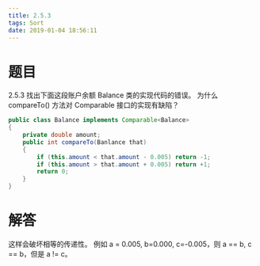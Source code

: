 ```yaml
---
title: 2.5.3
tags: Sort
date: 2019-01-04 18:56:11
---
```


# 题目

2.5.3
找出下面这段账户余额 Balance 类的实现代码的错误。
为什么 compareTo() 方法对 Comparable 接口的实现有缺陷？

```java
public class Balance implements Comparable<Balance>
{
    private double amount;
    public int compareTo(Banlance that)
    {
        if (this.amount < that.amount - 0.005) return -1;
        if (this.amount > that.amount + 0.005) return +1;
        return 0;
    }
}
```

# 解答

这样会破坏相等的传递性。
例如 a = 0.005, b=0.000, c=-0.005，则 a == b, c == b，但是 a != c。